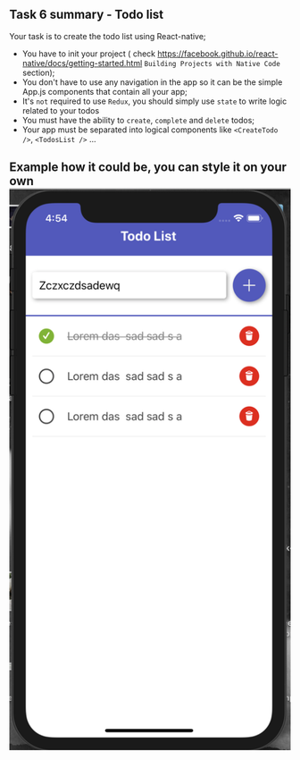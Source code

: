 ## Task 6 summary - Todo list

Your task is to create the todo list using React-native;

- You have to init your project ( check https://facebook.github.io/react-native/docs/getting-started.html `Building Projects with Native Code` section);
- You don't have to use any navigation in the app so it can be the simple App.js components that contain all your app;
- It's `not` required to use `Redux`, you should simply use `state` to write logic related to your todos
- You must have the ability to `create`, `complete` and `delete` todos;
- Your app must be separated into logical components like `<CreateTodo />`, `<TodosList />` ...


Example how it could be, you can style it on your own
![alt text](todol.png)
----------------